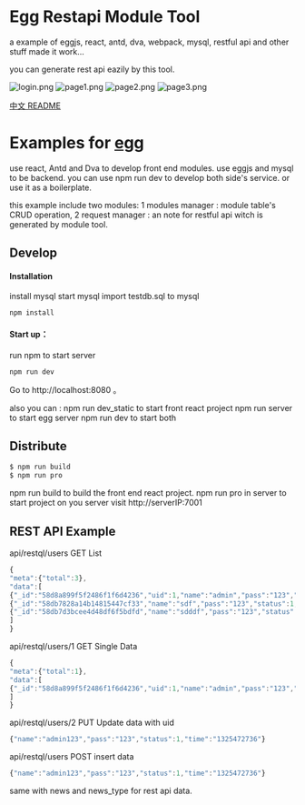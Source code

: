 # Egg Restapi Module Tool

a example of eggjs, react, antd, dva, webpack, mysql, restful api and other stuff made it work...

you can generate rest api eazily by this tool.

![login.png](http://api.dll0.com/public/img/login.png)
![page1.png](http://api.dll0.com/public/img/page1.png)
![page2.png](http://api.dll0.com/public/img/page2.png)
![page3.png](http://api.dll0.com/public/img/page3.png)

[中文 README](https://github.com/fomenyesu/egg-restapi-module-tool/blob/master/README.cn.md)

# Examples for [egg](https://github.com/eggjs/egg/)

use react, Antd and Dva to develop front end modules. use eggjs and mysql to be backend. 
you can use npm run dev to develop both side's service. or use it as a boilerplate.

this example include two modules:
1 modules manager : module table's CRUD operation,
2 request manager : an note for restful api witch is generated by module tool.

## Develop

#### Installation

install mysql
start mysql
import testdb.sql to mysql

```
npm install
```
#### Start up：

run npm to start server

```
npm run dev
```

Go to  http://localhost:8080 。

also you can :
npm run dev_static to start front react project
npm run server to start egg server
npm run dev to start both


## Distribute

```bash
$ npm run build
$ npm run pro
```

npm run build to build the front end react project.
npm run pro in server to start project on you server
visit 
http://serverIP:7001

## REST API Example

api/restql/users GET List

```javascript
{
"meta":{"total":3},
"data":[
{"_id":"58d8a899f5f2486f1f6d4236","uid":1,"name":"admin","pass":"123","status":1,"time":"1325472736"},
{"_id":"58db7828a14b14815447cf33","name":"sdf","pass":"123","status":1,"time":"1325472736","uid":3,"__v":0},
{"_id":"58db7d3bcee4d48df6f5bdfd","name":"sdddf","pass":"123","status":1,"time":"1325472736","uid":4,"__v":0}
]
}
```

api/restql/users/1 GET Single Data

```javascript
{
"meta":{"total":1},
"data":[
{"_id":"58d8a899f5f2486f1f6d4236","uid":1,"name":"admin","pass":"123","status":1,"time":"1325472736"}
]
}
```

api/restql/users/2 PUT Update data with uid

```javascript
{"name":"admin123","pass":"123","status":1,"time":"1325472736"}
```

api/restql/users POST insert data

```javascript
{"name":"admin123","pass":"123","status":1,"time":"1325472736"}
```

same with news and news_type for rest api data.
